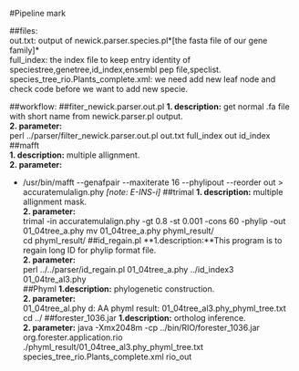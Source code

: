 #Pipeline mark    

##files:    
out.txt: output of newick.parser.species.pl*[the fasta file of our gene family]*  
full_index: the index file to keep entry identity of speciestree,genetree,id_index,ensembl pep file,speclist.  
species_tree_rio.Plants_complete.xml: we need add new leaf node and check code before we want to add new specie.

##workflow:
##fiter_newick.parser.out.pl
**1. description:** get normal .fa file with short name from newick.parser.pl output.     
**2. parameter:**   
perl ../parser/filter_newick.parser.out.pl out.txt full_index out id_index  
##mafft  
**1. description:**  multiple allignment.                                                            
**2. parameter:** 
- /usr/bin/mafft  --genafpair  --maxiterate 16 --phylipout --reorder out > accuratemulalign.phy *[note: E-INS-i]*
##trimal
**1. description:** multiple allignment mask.  
**2. parameter:**  
trimal -in accuratemulalign.phy -gt 0.8 -st 0.001 -cons 60 -phylip -out 01_04tree_a.phy
mv 01_04tree_a.phy phyml_result/  
cd phyml_result/
##id_regain.pl
**1.description:**This program is to regain long ID for phylip format file.                    
**2. parameter:**    
perl ../../parser/id_regain.pl 01_04tree_a.phy ../id_index3 01_04tre_al3.phy  
##Phyml
**1.description:** phylogenetic construction.      
**2. parameter:**  
01_04tree_al.phy  d: AA
phyml result: 01_04tree_al3.phy_phyml_tree.txt
cd ../
##forester_1036.jar
**1.description:** ortholog inference.      
**2. parameter:** 
java -Xmx2048m -cp ../bin/RIO/forester_1036.jar org.forester.application.rio ./phyml_result/01_04tree_al3.phy_phyml_tree.txt species_tree_rio.Plants_complete.xml rio_out
